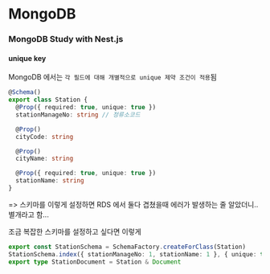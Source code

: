 # MongoDB
### MongoDB Study with Nest.js

#### unique key
MongoDB 에서는 `각 필드에 대해 개별적으로 unique 제약 조건이 적용`됨
```typescript
@Schema()
export class Station {
  @Prop({ required: true, unique: true })
  stationManageNo: string // 정류소코드

  @Prop()
  cityCode: string

  @Prop()
  cityName: string

  @Prop({ required: true, unique: true })
  stationName: string
}
```
=> 스키마를 이렇게 설정하면 RDS 에서 둘다 겹쳤을때 에러가 발생하는 줄 알았더니.. 별개라고 함...

조금 복잡한 스키마를 설정하고 싶다면 이렇게
```typescript
export const StationSchema = SchemaFactory.createForClass(Station)
StationSchema.index({ stationManageNo: 1, stationName: 1 }, { unique: true })
export type StationDocument = Station & Document
```